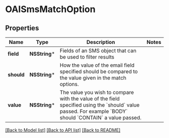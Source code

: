 # OAISmsMatchOption

## Properties
Name | Type | Description | Notes
------------ | ------------- | ------------- | -------------
**field** | **NSString*** | Fields of an SMS object that can be used to filter results | 
**should** | **NSString*** | How the value of the email field specified should be compared to the value given in the match options. | 
**value** | **NSString*** | The value you wish to compare with the value of the field specified using the &#x60;should&#x60; value passed. For example &#x60;BODY&#x60; should &#x60;CONTAIN&#x60; a value passed. | 

[[Back to Model list]](../README#documentation-for-models) [[Back to API list]](../README#documentation-for-api-endpoints) [[Back to README]](../README)


